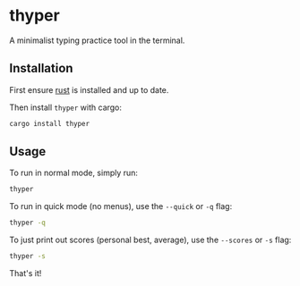 # thyper

A minimalist typing practice tool in the terminal.

## Installation

First ensure [rust](https://www.rust-lang.org/tools/install) is installed and up to date.

Then install `thyper` with cargo:

```sh 
cargo install thyper
```

## Usage

To run in normal mode, simply run:

```sh
thyper
```

To run in quick mode (no menus), use the `--quick` or `-q` flag:


```sh
thyper -q
```

To just print out scores (personal best, average), use the `--scores` or `-s` flag:

```sh
thyper -s
```

That's it!

